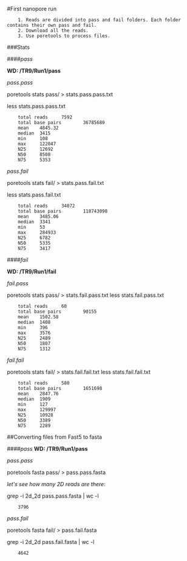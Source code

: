 #First nanopore run

        1. Reads are divided into pass and fail folders. Each folder contains their own pass and fail.
        2. Download all the reads.
        3. Use poretools to process files.

###Stats

####*pass*

**WD: /TR9/Run1/pass**

*pass.pass*

poretools stats pass/ > stats.pass.pass.txt 

less stats.pass.pass.txt

        total reads     7592
        total base pairs        36785689
        mean    4845.32
        median  3415
        min     108
        max     122047
        N25     12692
        N50     8508
        N75     5353


*pass.fail*

poretools stats fail/ > stats.pass.fail.txt

less stats.pass.fail.txt

        total reads     34072
        total base pairs        118743098
        mean    3485.06
        median  3341
        min     53
        max     284933
        N25     6782
        N50     5335
        N75     3417
        
####*fail*

**WD: /TR9/Run1/fail**

*fail.pass*

poretools stats pass/ > stats.fail.pass.txt
less stats.fail.pass.txt

        total reads     60
        total base pairs        90155
        mean    1502.58
        median  1408
        min     396
        max     3576
        N25     2489
        N50     1807
        N75     1312
        
*fail.fail*

poretools stats fail/ > stats.fail.fail.txt
less stats.fail.fail.txt

        total reads     580
        total base pairs        1651698
        mean    2847.76
        median  1909
        min     127
        max     129997
        N25     10928
        N50     3389
        N75     2289
 
 
##Converting files from Fast5 to fasta

####*pass*
**WD: /TR9/Run1/pass**

*pass.pass*

poretools fasta pass/ > pass.pass.fasta

*let's see how many 2D reads are there:*

grep -i 2d_2d pass.pass.fasta | wc -l
        
        3796

*pass.fail*

poretools fasta fail/ > pass.fail.fasta

grep -i 2d_2d pass.fail.fasta | wc -l
        
        4642


   
